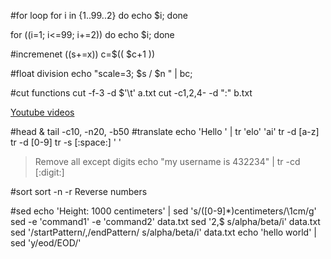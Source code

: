 #for loop
for i in {1..99..2}
do
    echo $i;
done

for ((i=1; i<=99; i+=2))
do
    echo $i;
done

#incremenet
	((s+=x))
    c=$(( $c+1 ))

#float division
	echo "scale=3; $s / $n " | bc;

#cut functions
cut -f-3 -d $'\t' a.txt
cut -c1,2,4- -d ":" b.txt

[Youtube videos](https://www.youtube.com/user/JtheLinuxguy/playlists)

#head & tail
-c10, -n20, -b50
#translate
echo 'Hello ' | tr 'elo' 'ai'
tr -d [a-z]
tr -d [0-9]
tr -s [:space:] ' '
>	Remove all except digits
echo "my username is 432234" | tr -cd [:digit:]

#sort
sort -n -r
Reverse numbers

#sed
echo 'Height: 1000 centimeters' | sed 's/\([0-9]*\)centimeters/\1cm/g'
sed -e 'command1' -e 'command2' data.txt
sed '2,$ s/alpha/beta/i' data.txt
sed '/startPattern/,/endPattern/ s/alpha/beta/i' data.txt
echo 'hello world' | sed 'y/eod/EOD/'